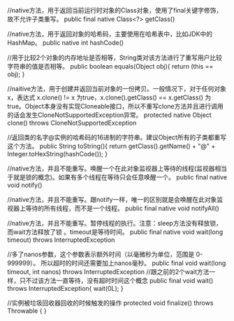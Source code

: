//native方法，用于返回当前运行时对象的Class对象，使用了final关键字修饰，故不允许子类重写。
public final native Class<?> getClass()
  
//native方法，用于返回对象的哈希码，主要使用在哈希表中，比如JDK中的HashMap。
public native int hashCode() 
 
 //用于比较2个对象的内存地址是否相等，String类对该方法进行了重写用户比较字符串的值是否相等。
  public boolean equals(Object obj){
  return (this == obj);
}

//naitive方法，用于创建并返回当前对象的一份拷贝。一般情况下，对于任何对象 x，表达式 x.clone() != x 为true，x.clone().getClass() == x.getClass() 为true。Object本身没有实现Cloneable接口，所以不重写clone方法并且进行调用的话会发生CloneNotSupportedException异常。
protected native Object clone() throws CloneNotSupportedException

//返回类的名字@实例的哈希码的16进制的字符串。建议Object所有的子类都重写这个方法。
public String toString(){
return getClass().getName() + "@" + Integer.toHexString(hashCode());
}

//native方法，并且不能重写。唤醒一个在此对象监视器上等待的线程(监视器相当于就是锁的概念)。如果有多个线程在等待只会任意唤醒一个。
public final native void notify()

 //native方法，并且不能重写。跟notify一样，唯一的区别就是会唤醒在此对象监视器上等待的所有线程，而不是一个线程。
public final native void notifyAll()
  
//native方法，并且不能重写。暂停线程的执行。注意：sleep方法没有释放锁，而wait方法释放了锁 。timeout是等待时间。
public final native void wait(long timeout) throws InterruptedException

//多了nanos参数，这个参数表示额外时间（以毫微秒为单位，范围是 0-999999）。 所以超时的时间还需要加上nanos毫秒。
public final void wait(long timeout, int nanos) throws InterruptedException
//跟之前的2个wait方法一样，只不过该方法一直等待，没有超时时间这个概念
public final void wait() throws InterruptedException{
	wait(0L);
}

//实例被垃圾回收器回收的时候触发的操作
protected void finalize() throws Throwable { }
